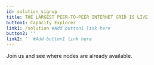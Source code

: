 ```yaml
---
id: solution_signup
title: THE LARGEST PEER-TO-PEER INTERNET GRID IS LIVE
button1: Capacity Explorer
link1: /solution #Add button1 link here
button2: ''
link2: '' #Add button1 link here
---
```


Join us and see where nodes are already available.
